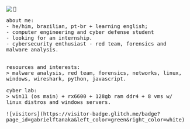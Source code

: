 <p float="left">
 <img src="https://imgur.com/a/IuvHyrn"align="left">
  <p float="left">
    <samp>
      🥸
      <br>
      <br>
      about me:<br>
             - he/him, brazilian, pt-br + learning english;<br>
             - computer engineering and cyber defense student<br>
             - looking for an internship.<br>
             - cybersecurity enthusiast - red team, forensics and malware analysis.<br>
      <br>
      <br>
      resources and interests:<br>
          > malware analysis, red team, forensics, networks, linux, windows, wireshark, python, javascript.
      <br>
      <br>
      cyber lab:<br>
        > win11 (os main) + rx6600 + 128gb ram ddr4 + 8 vms w/ linux distros and windows servers.
      <br>
     <br>
      ![visitors](https://visitor-badge.glitch.me/badge?page_id=gabrielftanaka&left_color=green&right_color=white)
      <b>
    </samp>
  </p>
</p>

